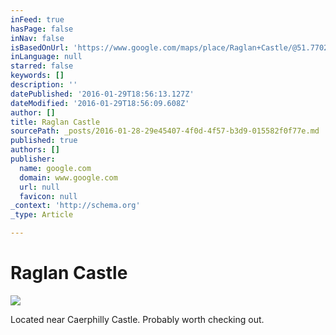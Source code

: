 ```yaml
---
inFeed: true
hasPage: false
inNav: false
isBasedOnUrl: 'https://www.google.com/maps/place/Raglan+Castle/@51.770294,-5.091278,7z/data=!4m2!3m1!1s0x4871c435fe1eb711:0xb01d208eb2588fd4'
inLanguage: null
starred: false
keywords: []
description: ''
datePublished: '2016-01-29T18:56:13.127Z'
dateModified: '2016-01-29T18:56:09.608Z'
author: []
title: Raglan Castle
sourcePath: _posts/2016-01-28-29e45407-4f0d-4f57-b3d9-015582f0f77e.md
published: true
authors: []
publisher:
  name: google.com
  domain: www.google.com
  url: null
  favicon: null
_context: 'http://schema.org'
_type: Article

---
```

# Raglan Castle
![](https://lh6.googleusercontent.com/proxy/dzD5-qZEsbXmDEUp0GzK7vMNVyrZahgz65__thSw9HmWlugWbDkxTotheMLG3DgGknhWm0Ym83pOYCBXuxyI0epnj5U8KA=w408-h306)

Located near Caerphilly Castle. Probably worth checking out.